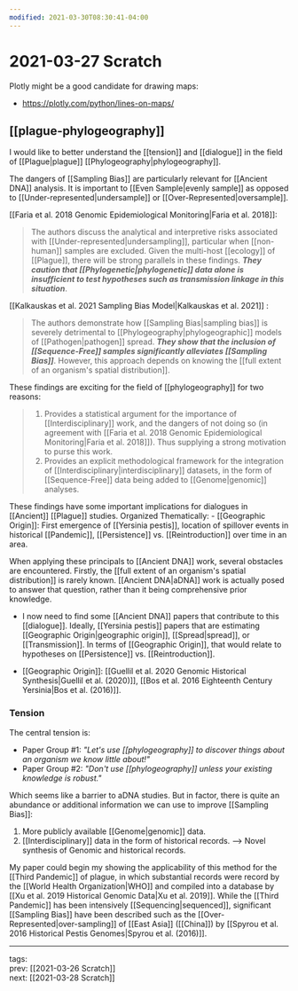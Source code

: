 ```yaml
---
modified: 2021-03-30T08:30:41-04:00
---
```


# 2021-03-27 Scratch

Plotly might be a good candidate for drawing maps:
- <https://plotly.com/python/lines-on-maps/>

## [[plague-phylogeography]]

I would like to better understand the [[tension]] and [[dialogue]] in the field of [[Plague|plague]] [[Phylogeography|phylogeography]].

The dangers of [[Sampling Bias]] are particularly relevant for [[Ancient DNA]] analysis. It is important to [[Even Sample|evenly sample]] as opposed to [[Under-represented|undersample]] or [[Over-Represented|oversample]]. 

[[Faria et al. 2018 Genomic Epidemiological Monitoring|Faria et al. 2018]]:
> The authors discuss the analytical and interpretive risks associated with [[Under-represented|undersampling]], particular when [[non-human]] samples are excluded. Given the multi-host [[ecology]] of [[Plague]], there will be strong parallels in these findings. <i>**They caution that [[Phylogenetic|phylogenetic]] data alone is insufficient to test hypotheses such as transmission linkage in this situation**</i>.

[[Kalkauskas et al. 2021 Sampling Bias Model|Kalkauskas et al. 2021]] :
>  The authors demonstrate how [[Sampling Bias|sampling bias]] is severely detrimental to [[Phylogeography|phylogeographic]] models of [[Pathogen|pathogen]] spread. <i>**They show that the inclusion of [[Sequence-Free]] samples significantly alleviates [[Sampling Bias]]</i>**. However, this approach depends on knowing the [[full extent of an organism's spatial distribution]].

These findings are exciting for the field of [[phylogeography]] for two reasons:
>1. Provides a statistical argument for the importance of [[Interdisciplinary]] work, and the dangers of not doing so (in agreement with [[Faria et al. 2018 Genomic Epidemiological Monitoring|Faria et al. 2018]]).  Thus supplying a strong motivation to purse this work.
>1. Provides an explicit methodological framework for the integration of [[Interdisciplinary|interdisciplinary]] datasets, in the form of [[Sequence-Free]] data being added to [[Genome|genomic]] analyses.
	
These findings have some important implications for dialogues in [[Ancient]] [[Plague]] studies. Organized Thematically:
	-  [[Geographic Origin]]: First emergence of [[Yersinia pestis]], location of spillover events in historical [[Pandemic]], [[Persistence]] vs. [[Reintroduction]] over time in an area.
	
When applying these principals to [[Ancient DNA]] work, several obstacles are encountered. Firstly, the [[full extent of an organism's spatial distribution]] is rarely known. [[Ancient DNA|aDNA]] work is actually posed to answer that question, rather than it being comprehensive prior knowledge. 

- I now need to find some [[Ancient DNA]] papers that contribute to this [[dialogue]]. Ideally, [[Yersinia pestis]] papers that are estimating [[Geographic Origin|geographic origin]], [[Spread|spread]], or [[Transmission]]. In terms of [[Geographic Origin]], that would relate to hypotheses on [[Persistence]] vs. [[Reintroduction]].


- [[Geographic Origin]]: [[Guellil et al. 2020 Genomic Historical Synthesis|Guellil et al. (2020)]], [[Bos et al. 2016 Eighteenth Century Yersinia|Bos et al. (2016)]].

### Tension

The central tension is:
- Paper Group #1: <i>"Let's use [[phylogeography]] to discover things about an organism we know little about!"</i>
- Paper Group #2: <i>"Don't use [[phylogeography]] unless your existing knowledge is robust."</i>

Which seems like a barrier to aDNA studies. But in factor, there is quite an abundance or additional information we can use to improve [[Sampling Bias]]:
1. More publicly available [[Genome|genomic]] data.
1. [[Interdisciplinary]] data in the form of historical records.
--> Novel synthesis of Genomic and historical records.

My paper could begin my showing the applicability of this method for the [[Third Pandemic]] of plague, in which substantial records were record by the [[World Health Organization|WHO]] and compiled into a database by [[Xu et al. 2019 Historical Genomic Data|Xu et al. 2019]]. While the [[Third Pandemic]] has been intensively [[Sequencing|sequenced]], significant [[Sampling Bias]] have been described such as the [[Over-Represented|over-sampling]] of [[East Asia]] ([[China]]) by [[Spyrou et al. 2016 Historical Pestis Genomes|Spyrou et al. (2016)]].

---
tags:  
prev: [[2021-03-26 Scratch]]  
next: [[2021-03-28 Scratch]]